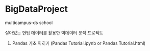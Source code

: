 # BigDataProject
multicampus-ds school

살아있는 현업 데이터를 활용한 빅데이터 분석 프로젝트

1.  Pandas 기초 익히기 (Pandas Tutorial.ipynb or Pandas Tutorial.html)
